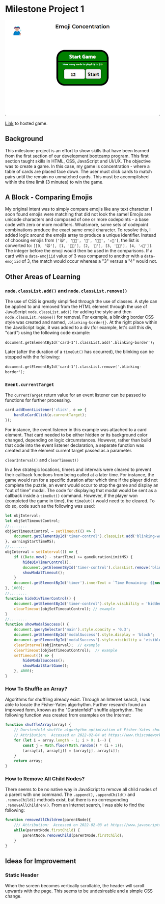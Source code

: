# Milestone Project 1

![Emoji Concentration](assets/example-play.gif)

[Link](https://sagreenxyz.github.io/ksu-sdb-milestone-project-1/) to hosted game.

## Background
This milestone project is an effort to show skills that have been learned from the first section of our development bootcamp program.  This first section taught skills in HTML, CSS, JavaScript and UI/UX.  The objective was to create a game.  In this case, my game is concentration - where a table of cards are placed face down.  The user must click cards to match pairs until the remain no unmatched cards.  This must be accomplished within the time limit (3 minutes) to win the game.

## A Block - Comparing Emojis
My original intent was to simply compare emojis like any text character.  I soon found emojis were matching that did not look the same!  Emojis are unicode characters and composed of one or more codepoints - a base code with zero or more modifiers.  Whatsmore, some sets of codepoint combinations produce the exact same emoji character.  To resolve this, I added logic around the emojis array to produce a unique identifier.  Instead of choosing emojis from ```['🙀', '👩‍🏭', '🥻', '👲🏻', '✍🏼']```, the list is converted to: ```[[0, '🙀'], [1, '👩‍🏭'], [2, '🥻'], [3, '👲🏻'], [4, '✍🏼']]```.  The integer before the emoji would then be used in the comparisons.  If a card with a ```data-emojiid``` value of 3 was compared to another with a ```data-emojiid``` of 3, the match would occur whereas a "3" versus a "4" would not.

## Other Areas of Learning

### ```node.classList.add()``` and ```node.classList.remove()```
The use of CSS is greatly simplified through the use of classes.  A style can be applied to and removed from the HTML element through the use of JavaScript ```node.classList.add()``` for adding the style and then ```node.classList.remove()``` for removal.  For example, a blinking border CSS style was created and named, ```.blinking-border{}```.  At the right place within the JavaScript logic, it was added to a div (for example, let's call this div, "card") using the following code example:

```document.getElementById('card-1').classList.add('.blinking-border');```

Later (after the duration of a ```timeOut()``` has occurred), the blinking can be stopped with the following:

```document.getElementById('card-1').classList.remove('.blinking-border');```

### ```Event.currentTarget```

The ```currentTarget``` return value for an event listener can be passed to functions for further processing.

```javascript
card.addEventListener('click', e => {
    handleCardClick(e.currentTarget);
});
```

For instance, the event listener in this example was attached to a card element.  That card needed to be either hidden or its background color changed, depending on logic circumstances.  However, rather than build that code into the event listener declaration, a separate function was created and the element current target passed as a parameter.

```clearInterval()``` and ```clearTimeout()```

In a few strategic locations, timers and intervals were cleared to prevent their callback functions from being called at a later time.  For instance, the game would run for a specific duration after which time if the player did not complete the puzzle, an event would occur to stop the game and display an "out of time" modal.  The code for displaying that modal would be sent as a callback inside a ```timeOut()``` command.  However, if the player won (completed the game in time), the ```timeOut()``` would need to be cleared.  To do so, code such as the following was used:

```javascript
let objInterval;
let objSetTimeoutControl;
//........
objSetTimeoutControl = setTimeout(() => {
    document.getElementById('timer-control').classList.add('blinking-warning-background')
}, warningStartTimeMS);
//........
objInterval = setInterval(() => {
    if ((Date.now() - startTime) >= gameDurationLimitMS) {
        hideDivTimerControl();
        document.getElementById('timer-control').classList.remove('blinking-warning-background')
        showModalTimeout();
    }
    document.getElementById('timer').innerText = `Time Remaining: ${new Date(gameDurationLimitMS - (Date.now() - startTime)).toISOString().slice(14, 19)}`;
}, 1000);
//........
function hideDivTimerControl() {
    document.getElementById('timer-control').style.visibility = 'hidden';
    clearTimeout(objSetTimeoutControl); // example
}
//........
function showModalSuccess() {
    document.querySelector('main').style.opacity = '0.3';
    document.getElementById('modalSuccess').style.display = 'block';
    document.getElementById('modalSuccess').style.visibility = 'visible';
    clearInterval(objInterval);  // example
    clearTimeout(objSetTimeoutControl);  // example
    setTimeout(() => {
        hideModalSuccess();
        showModalStartGame();
    }, 4000);
}
```

### How To Shuffle an Array?
Algorithms for shuffling already exist.  Through an Internet search, I was able to locate the Fisher-Yates algorhythm.  Further research found an improved form, known as the "Durstenfeld" shuffle algorhythm.  The following function was created from examples on the Internet:

```javascript
function shuffleArray(array) {
    // Durstenfeld shuffle algorhythm optimization of Fisher-Yates shuffle algorhythm\
    // Attribution:  Accessed on 2022-02-04 at https://www.thiscodeworks.com/durstenfeld-shuffle-algorithm-optimized-fisher-yates-javascript-vanilla-sort-randomize-array/60cd9c0b0c21d80014540536
    for (let i = array.length - 1; i > 0; i--) {
        const j = Math.floor(Math.random() * (i + 1));
        [array[i], array[j]] = [array[j], array[i]];
    }
    return array;
}
```

### How to Remove All Child Nodes?
There seems to be no native way in JavaScript to remove all child nodes of a parent with one command.  The ```.append()```, ```.appendChild()``` and ```.removeChild()``` methods exist, but there is no corresponding ```.removeAllChildren()```.  From an Internet search, I was able to find the following:

```javascript
function removeAllChildren(parentNode){
    /// Attribution:  Accessed on 2022-02-03 at https://www.javascripttutorial.net/dom/manipulating/remove-all-child-nodes/
    while(parentNode.firstChild) {
        parentNode.removeChild(parentNode.firstChild);
    }
}
```

## Ideas for Improvement

### Static Header
When the screen becomes vertically scrollable, the header will scroll upwards with the page.  This seems to be undesireable and a simple CSS change.
